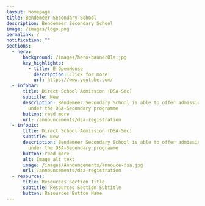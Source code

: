 ```yaml
---
layout: homepage
title: Bendemeer Secondary School
description: Bendemeer Secondary School
image: /images/logo.png
permalink: /
notification: ""
sections:
  - hero:
      background: /images/hero-banner01s.jpg
      key_highlights:
        - title: E-OpenHouse
          description: Click for more!
          url: https://www.youtube.com/
  - infobar:
      title: Direct School Admission (DSA-Sec)
      subtitle: New
      description: Bendemeer Secondary School is able to offer admission to students
        under the DSA-Secondary programme
      button: read more
      url: /announcements/dsa-registration
  - infopic:
      title: Direct School Admission (DSA-Sec)
      subtitle: New
      description: Bendemeer Secondary School is able to offer admission to students
        under the DSA-Secondary programme
      button: read more
      alt: Image alt text
      image: /images/Announcements/annouce-dsa.jpg
      url: /announcements/dsa-registration
  - resources:
      title: Resources Section Title
      subtitle: Resources Section Subtitle
      button: Resources Button Name
---
```


